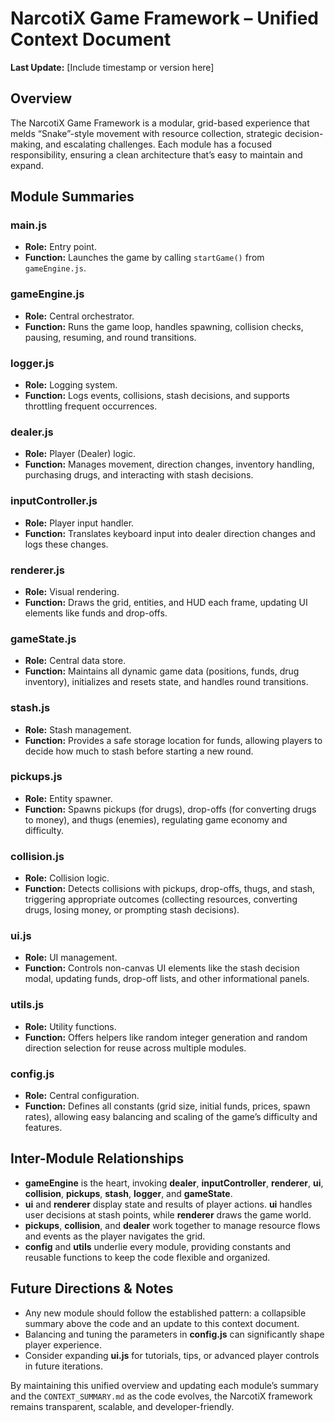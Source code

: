 # NarcotiX Game Framework – Unified Context Document

**Last Update:** [Include timestamp or version here]

## Overview

The NarcotiX Game Framework is a modular, grid-based experience that melds “Snake”-style movement with resource collection, strategic decision-making, and escalating challenges. Each module has a focused responsibility, ensuring a clean architecture that’s easy to maintain and expand.

## Module Summaries

### main.js
- **Role:** Entry point.
- **Function:** Launches the game by calling `startGame()` from `gameEngine.js`.

### gameEngine.js
- **Role:** Central orchestrator.
- **Function:** Runs the game loop, handles spawning, collision checks, pausing, resuming, and round transitions.

### logger.js
- **Role:** Logging system.
- **Function:** Logs events, collisions, stash decisions, and supports throttling frequent occurrences.

### dealer.js
- **Role:** Player (Dealer) logic.
- **Function:** Manages movement, direction changes, inventory handling, purchasing drugs, and interacting with stash decisions.

### inputController.js
- **Role:** Player input handler.
- **Function:** Translates keyboard input into dealer direction changes and logs these changes.

### renderer.js
- **Role:** Visual rendering.
- **Function:** Draws the grid, entities, and HUD each frame, updating UI elements like funds and drop-offs.

### gameState.js
- **Role:** Central data store.
- **Function:** Maintains all dynamic game data (positions, funds, drug inventory), initializes and resets state, and handles round transitions.

### stash.js
- **Role:** Stash management.
- **Function:** Provides a safe storage location for funds, allowing players to decide how much to stash before starting a new round.

### pickups.js
- **Role:** Entity spawner.
- **Function:** Spawns pickups (for drugs), drop-offs (for converting drugs to money), and thugs (enemies), regulating game economy and difficulty.

### collision.js
- **Role:** Collision logic.
- **Function:** Detects collisions with pickups, drop-offs, thugs, and stash, triggering appropriate outcomes (collecting resources, converting drugs, losing money, or prompting stash decisions).

### ui.js
- **Role:** UI management.
- **Function:** Controls non-canvas UI elements like the stash decision modal, updating funds, drop-off lists, and other informational panels.

### utils.js
- **Role:** Utility functions.
- **Function:** Offers helpers like random integer generation and random direction selection for reuse across multiple modules.

### config.js
- **Role:** Central configuration.
- **Function:** Defines all constants (grid size, initial funds, prices, spawn rates), allowing easy balancing and scaling of the game’s difficulty and features.

## Inter-Module Relationships

- **gameEngine** is the heart, invoking **dealer**, **inputController**, **renderer**, **ui**, **collision**, **pickups**, **stash**, **logger**, and **gameState**.
- **ui** and **renderer** display state and results of player actions. **ui** handles user decisions at stash points, while **renderer** draws the game world.
- **pickups**, **collision**, and **dealer** work together to manage resource flows and events as the player navigates the grid.
- **config** and **utils** underlie every module, providing constants and reusable functions to keep the code flexible and organized.

## Future Directions & Notes

- Any new module should follow the established pattern: a collapsible summary above the code and an update to this context document.
- Balancing and tuning the parameters in **config.js** can significantly shape player experience.
- Consider expanding **ui.js** for tutorials, tips, or advanced player controls in future iterations.

By maintaining this unified overview and updating each module’s summary and the `CONTEXT_SUMMARY.md` as the code evolves, the NarcotiX framework remains transparent, scalable, and developer-friendly.
